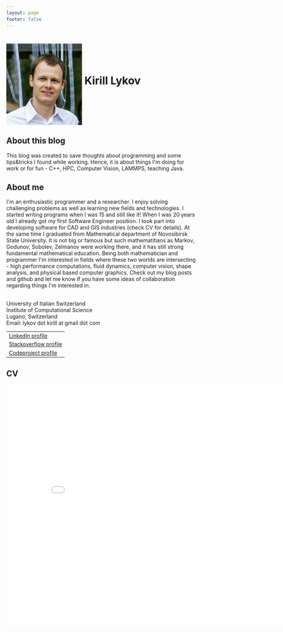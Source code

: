 ```yaml
---
layout: page
footer: false
---
```

<html>

<head>
<titleKirill Lykov</title>
<meta http-equiv="Content-Type" content="text/html; charset=utf-8">

<link rel="stylesheet" href="css/default.css" type="text/css" />
</head>

<body>
<div id="page">

<h1>
<img align="middle" src="../../images/kirill.png" width="200" style="border:none">
Kirill Lykov
</h1>

<h2 id='aboutblog' >About this blog</h2>
<p>  This blog was created to save thoughts about programming and some tips&tricks I found while working.
 Hence, it is about things I'm doing for work or for fun - C++, HPC, Computer Vision, LAMMPS, teaching Java.
</p>

<h2 id='bio' >About me</h2>
<p>  
I'm an enthusiastic programmer and a researcher. I enjoy solving challenging problems as well as learning new fields and technologies. 
I started writing programs when I was 15 and still like it! When I was 20 years old I already got my first Software Engineer position.
I took part into developing software for CAD and GIS industries (check CV for details). At the same time I graduated from Mathematical 
department of Novosibirsk State University. It is not big or famous but such mathematitians as Markov, Godunov, Sobolev, Zelmanov were 
working there, and  it has still strong fundamental mathematical education. Being both mathematician and programmer I'm interested in fields where 
these two worlds are intersecting - high performance computations, fluid dynamics, computer vision, shape analysis, and physical based 
computer graphics. Check out my blog posts and github and let me know if you have some ideas of collaboration regarding things I'm interested in.<br><br>
</p>

<!-- Contacts -->
<p>
University of Italian Switzerland<br>
Institute of Computational Science<br>
Lugano, Switzerland<br>
Email: lykov dot kirill at gmail dot com<br>
</p>

<!-- External contacts and links. -->
<div id="xcontacts">
<table>
  <tr>
    <td><a href="http://www.linkedin.com/pub/kirill-lykov/12/860/16">LinkedIn profile</a></td>
  <tr>
    <td><a href="http://stackoverflow.com/users/212730/kirill-lykov">Stackoverflow profile</a></td>
  <tr>
    <td><a href="http://www.codeproject.com/Members/Kirill_Lykov">Codeproject profile</a></td>
  </tr>
</table>
</div>

<h2 id='cv'> CV</h2>

<embed src="../../docs/CV-Kirill-Lykov.pdf" width="840" height="640">

</div> <!-- page -->
</body>


